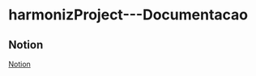 # harmonizProject---Documentacao

## Notion
[Notion](https://www.notion.so/b06602c8690441068c7ba47d2c44aa58?v=f214ba92443b416688f1877d4302d2ed&pvs=4)
